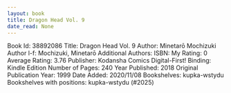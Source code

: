 ```yaml
---
layout: book
title: Dragon Head Vol. 9
date_read: None
---
```


Book Id: 38892086
Title: Dragon Head Vol. 9
Author: Minetarō Mochizuki
Author l-f: Mochizuki, Minetarō
Additional Authors: 
ISBN: 
My Rating: 0
Average Rating: 3.76
Publisher: Kodansha Comics Digital-First!
Binding: Kindle Edition
Number of Pages: 240
Year Published: 2018
Original Publication Year: 1999
Date Added: 2020/11/08
Bookshelves: kupka-wstydu
Bookshelves with positions: kupka-wstydu (#2025)

